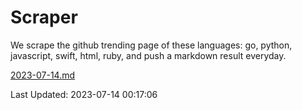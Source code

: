 # Scraper

We scrape the github trending page of these languages: go, python, javascript, swift, html, ruby, and push a markdown result everyday.

[2023-07-14.md](https://github.com/henson/Scraper/blob/master/2023-07-14.md)

Last Updated: 2023-07-14 00:17:06